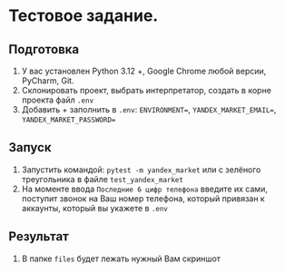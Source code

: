 # Тестовое задание.

## Подготовка
1. У вас установлен Python 3.12 +, Google Chrome любой версии, PyCharm, Git.
2. Склонировать проект, выбрать интерпретатор, создать в корне проекта файл `.env`
3. Добавить + заполнить в `.env`: `ENVIRONMENT=`, `YANDEX_MARKET_EMAIL=`, `YANDEX_MARKET_PASSWORD=`

## Запуск
1. Запустить командой: `pytest -m yandex_market` или с зелёного треугольника в файле `test_yandex_market`
2. На моменте ввода `Последние 6 цифр телефона` введите их сами, поступит звонок на Ваш номер телефона, который привязан к аккаунты, который вы укажете в `.env`

## Результат
1. В папке `files` будет лежать нужный Вам скриншот